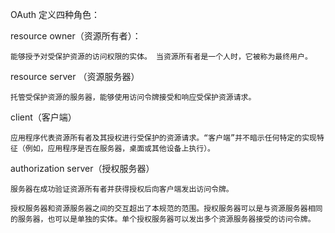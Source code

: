 OAuth 定义四种角色：

resource owner（资源所有者）：

    能够授予对受保护资源的访问权限的实体。 当资源所有者是一个人时，它被称为最终用户。

resource server （资源服务器）

    托管受保护资源的服务器，能够使用访问令牌接受和响应受保护资源请求。

client（客户端）

    应用程序代表资源所有者及其授权进行受保护的资源请求。“客户端”并不暗示任何特定的实现特征（例如，应用程序是否在服务器，桌面或其他设备上执行）。

authorization server（授权服务器）

    服务器在成功验证资源所有者并获得授权后向客户端发出访问令牌。

    授权服务器和资源服务器之间的交互超出了本规范的范围。授权服务器可以是与资源服务器相同的服务器，也可以是单独的实体。单个授权服务器可以发出多个资源服务器接受的访问令牌。

